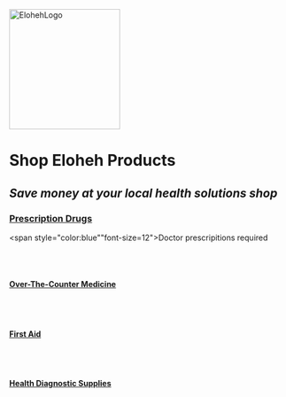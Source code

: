 <html>
<head> 
  
</head>

<body>
<img width="200" height="217" alt="ElohehLogo" src="https://github.com/user-attachments/assets/648d4b0d-bb5b-4ff1-a4c2-185ce9060be9" />
<b><h1>Shop Eloheh Products</h1></b>
<i><h2>Save money at your local health solutions shop</h2></i>

<b><u><h3>Prescription Drugs</h3></u></b>
<span style="color:blue""font-size=12">Doctor prescripitions required</span>

<br><br>
  
<b><u><h4>Over-The-Counter Medicine</h4></u></b>



<br><br>

<b><u><h4>First Aid</h4></u></b>



<br><br>


<b><u><h4>Health Diagnostic Supplies</h4></u></b>

